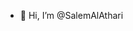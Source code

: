 - 👋 Hi, I’m @SalemAlAthari

<!---
SalemAlAthari/SalemAlAthari is a ✨ special ✨ repository because its `README.md` (this file) appears on your GitHub profile.
You can click the Preview link to take a look at your changes.
--->
